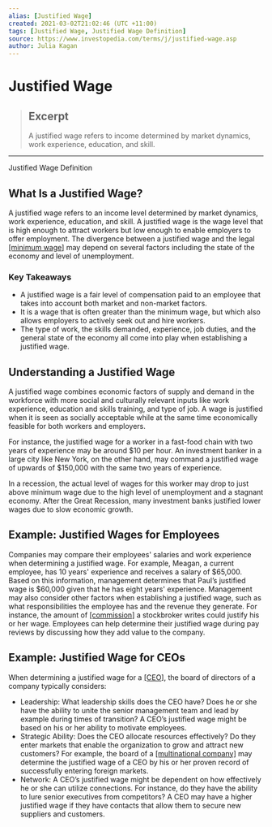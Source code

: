 ```yaml
---
alias: [Justified Wage]
created: 2021-03-02T21:02:46 (UTC +11:00)
tags: [Justified Wage, Justified Wage Definition]
source: https://www.investopedia.com/terms/j/justified-wage.asp
author: Julia Kagan
---
```


# Justified Wage

> ## Excerpt
> A justified wage refers to income determined by market dynamics, work experience, education, and skill.

---

Justified Wage Definition
## What Is a Justified Wage?

A justified wage refers to an income level determined by market dynamics, work experience, education, and skill. A justified wage is the wage level that is high enough to attract workers but low enough to enable employers to offer employment. The divergence between a justified wage and the legal [[minimum wage]](https://www.investopedia.com/terms/m/minimum_wage.asp) may depend on several factors including the state of the economy and level of unemployment.

### Key Takeaways

-   A justified wage is a fair level of compensation paid to an employee that takes into account both market and non-market factors.
-   It is a wage that is often greater than the minimum wage, but which also allows employers to actively seek out and hire workers.
-   The type of work, the skills demanded, experience, job duties, and the general state of the economy all come into play when establishing a justified wage.

## Understanding a Justified Wage

A justified wage combines economic factors of supply and demand in the workforce with more social and culturally relevant inputs like work experience, education and skills training, and type of job. A wage is justified when it is seen as socially acceptable while at the same time economically feasible for both workers and employers.

For instance, the justified wage for a worker in a fast-food chain with two years of experience may be around $10 per hour. An investment banker in a large city like New York, on the other hand, may command a justified wage of upwards of $150,000 with the same two years of experience.

In a recession, the actual level of wages for this worker may drop to just above minimum wage due to the high level of unemployment and a stagnant economy. After the Great Recession, many investment banks justified lower wages due to slow economic growth.

## Example: Justified Wages for Employees

Companies may compare their employees' salaries and work experience when determining a justified wage. For example, Meagan, a current employee, has 10 years' experience and receives a salary of $65,000. Based on this information, management determines that Paul’s justified wage is $60,000 given that he has eight years' experience. Management may also consider other factors when establishing a justified wage, such as what responsibilities the employee has and the revenue they generate. For instance, the amount of [[commission]](https://www.investopedia.com/terms/c/commission.asp) a stockbroker writes could justify his or her wage. Employees can help determine their justified wage during pay reviews by discussing how they add value to the company.

## Example: Justified Wage for CEOs

When determining a justified wage for a [[CEO]](https://www.investopedia.com/terms/c/ceo.asp), the board of directors of a company typically considers:

-   Leadership: What leadership skills does the CEO have? Does he or she have the ability to unite the senior management team and lead by example during times of transition? A CEO’s justified wage might be based on his or her ability to motivate employees.
-   Strategic Ability: Does the CEO allocate resources effectively? Do they enter markets that enable the organization to grow and attract new customers? For example, the board of a [[multinational company]](https://www.investopedia.com/video/play/multinational-corporations/) may determine the justified wage of a CEO by his or her proven record of successfully entering foreign markets.
-   Network: A CEO’s justified wage might be dependent on how effectively he or she can utilize connections. For instance, do they have the ability to lure senior executives from competitors? A CEO may have a higher justified wage if they have contacts that allow them to secure new suppliers and customers.
